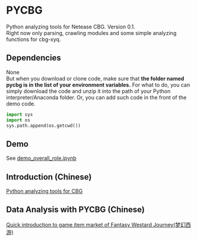 # PYCBG
Python analyzing tools for Netease CBG. Version 0.1.<br>
Right now only parsing, crawling modules and some simple analyzing functions for cbg-xyq. <br>
## Dependencies
None<br>
But when you download or clone code, make sure that **the folder named pycbg is in the list of your environment variables.**
For what to do, you can simply download the code and unzip it into the path of your Python interpreter/Anaconda folder.
Or, you can add such code in the front of the demo code.
```python
import sys
import os
sys.path.append(os.getcwd())
```
## Demo
See [demo_overall_role.ipynb](https://github.com/likenji/pycbg/blob/master/xyq/demo_overall_role.ipynb)
## Introduction (Chinese)
[Python analyzing tools for CBG](https://www.zhihu.com/people/li-keng-jian/posts)
## Data Analysis with PYCBG (Chinese)
[Quick introduction to game item market of Fantasy Westard Journey(梦幻西游)](https://www.zhihu.com/question/39363742/answer/563628689)
